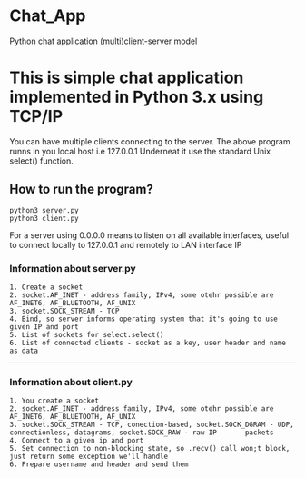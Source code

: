 # Chat_App
Python chat application (multi)client-server model

# This is simple chat application implemented in Python 3.x using TCP/IP

You can have multiple clients connecting to the server. The above program runns in you local host i.e 127.0.0.1
Underneat it use the standard Unix select() function.

## How to run the program?

```
python3 server.py
python3 client.py
```

For a server using 0.0.0.0 means to listen on all available interfaces, useful to connect locally to 127.0.0.1 and
remotely to LAN interface IP

### Information about server.py

    1. Create a socket
    2. socket.AF_INET - address family, IPv4, some otehr possible are AF_INET6, AF_BLUETOOTH, AF_UNIX
    3. socket.SOCK_STREAM - TCP
    4. Bind, so server informs operating system that it's going to use given IP and port
    5. List of sockets for select.select()
    6. List of connected clients - socket as a key, user header and name as data

-------------

### Information about client.py

    1. You create a socket
    2. socket.AF_INET - address family, IPv4, some otehr possible are AF_INET6, AF_BLUETOOTH, AF_UNIX
    3. socket.SOCK_STREAM - TCP, conection-based, socket.SOCK_DGRAM - UDP, connectionless, datagrams, socket.SOCK_RAW - raw IP       packets
    4. Connect to a given ip and port
    5. Set connection to non-blocking state, so .recv() call won;t block, just return some exception we'll handle
    6. Prepare username and header and send them
